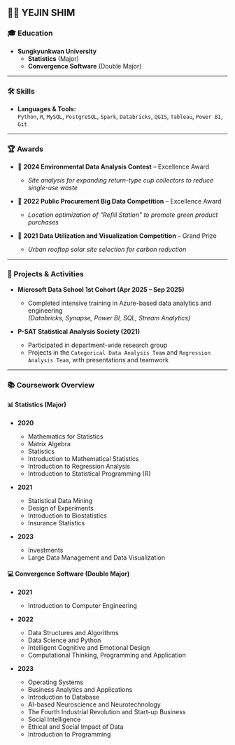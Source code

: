## 👩‍💻 YEJIN SHIM

### 🎓 Education

* **Sungkyunkwan University**  
  - **Statistics** (Major)  
  - **Convergence Software** (Double Major)

---

### 🛠 Skills

- **Languages & Tools:**  
  `Python`, `R`, `MySQL`, `PostgreSQL`, `Spark`, `Databricks`, `QGIS`, `Tableau`, `Power BI`, `Git`

---

### 🏆 Awards

* 🥇 **2024 Environmental Data Analysis Contest** – Excellence Award  
  - *Site analysis for expanding return-type cup collectors to reduce single-use waste*

* 🥇 **2022 Public Procurement Big Data Competition** – Excellence Award  
  - *Location optimization of "Refill Station" to promote green product purchases*

* 🥇 **2021 Data Utilization and Visualization Competition** – Grand Prize  
  - *Urban rooftop solar site selection for carbon reduction*

---

### 📌 Projects & Activities

* **Microsoft Data School 1st Cohort (Apr 2025 – Sep 2025)**  
  - Completed intensive training in Azure-based data analytics and engineering  
    *(Databricks, Synapse, Power BI, SQL, Stream Analytics)*

* **P-SAT Statistical Analysis Society (2021)**  
  - Participated in department-wide research group  
  - Projects in the `Categorical Data Analysis Team` and `Regression Analysis Team`, with presentations and teamwork

---

### 📚 Coursework Overview

#### 📊 Statistics (Major)

* **2020**
  * Mathematics for Statistics  
  * Matrix Algebra  
  * Statistics  
  * Introduction to Mathematical Statistics  
  * Introduction to Regression Analysis  
  * Introduction to Statistical Programming (R)

* **2021**
  * Statistical Data Mining  
  * Design of Experiments  
  * Introduction to Biostatistics  
  * Insurance Statistics

* **2023**
  * Investments  
  * Large Data Management and Data Visualization

#### 💻 Convergence Software (Double Major)

* **2021**
  * Introduction to Computer Engineering

* **2022**
  * Data Structures and Algorithms  
  * Data Science and Python  
  * Intelligent Cognitive and Emotional Design  
  * Computational Thinking, Programming and Application

* **2023**
  * Operating Systems  
  * Business Analytics and Applications  
  * Introduction to Database  
  * AI-based Neuroscience and Neurotechnology  
  * The Fourth Industrial Revolution and Start-up Business  
  * Social Intelligence  
  * Ethical and Social Impact of Data  
  * Introduction to Programming
